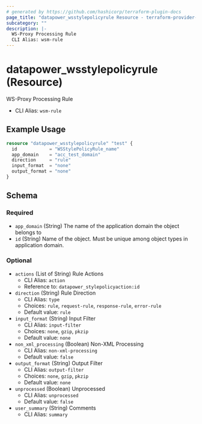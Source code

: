 ```yaml
---
# generated by https://github.com/hashicorp/terraform-plugin-docs
page_title: "datapower_wsstylepolicyrule Resource - terraform-provider-datapower"
subcategory: ""
description: |-
  WS-Proxy Processing Rule
  CLI Alias: wsm-rule
---
```


# datapower_wsstylepolicyrule (Resource)

WS-Proxy Processing Rule
  - CLI Alias: `wsm-rule`

## Example Usage

```terraform
resource "datapower_wsstylepolicyrule" "test" {
  id            = "WSStylePolicyRule_name"
  app_domain    = "acc_test_domain"
  direction     = "rule"
  input_format  = "none"
  output_format = "none"
}
```

<!-- schema generated by tfplugindocs -->
## Schema

### Required

- `app_domain` (String) The name of the application domain the object belongs to
- `id` (String) Name of the object. Must be unique among object types in application domain.

### Optional

- `actions` (List of String) Rule Actions
  - CLI Alias: `action`
  - Reference to: `datapower_stylepolicyaction:id`
- `direction` (String) Rule Direction
  - CLI Alias: `type`
  - Choices: `rule`, `request-rule`, `response-rule`, `error-rule`
  - Default value: `rule`
- `input_format` (String) Input Filter
  - CLI Alias: `input-filter`
  - Choices: `none`, `gzip`, `pkzip`
  - Default value: `none`
- `non_xml_processing` (Boolean) Non-XML Processing
  - CLI Alias: `non-xml-processing`
  - Default value: `false`
- `output_format` (String) Output Filter
  - CLI Alias: `output-filter`
  - Choices: `none`, `gzip`, `pkzip`
  - Default value: `none`
- `unprocessed` (Boolean) Unprocessed
  - CLI Alias: `unprocessed`
  - Default value: `false`
- `user_summary` (String) Comments
  - CLI Alias: `summary`
